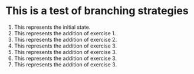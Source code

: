 # This is a test of branching strategies

1. This represents the initial state.
2. This represents the addition of exercise 1.
3. This represents the addition of exercise 2.
4. This represents the addition of exercise 3.
4. This represents the addition of exercise 3.
4. This represents the addition of exercise 3.
4. This represents the addition of exercise 3.

